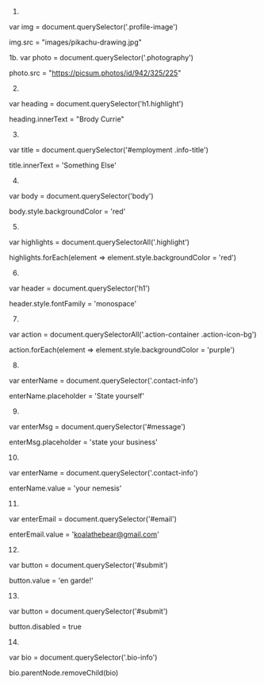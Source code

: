 1. 
var img = document.querySelector('.profile-image')

img.src = "images/pikachu-drawing.jpg"

1b.
var photo = document.querySelector('.photography')

photo.src = "https://picsum.photos/id/942/325/225"

2. 
var heading = document.querySelector('h1.highlight')

heading.innerText = "Brody Currie"

3.
var title = document.querySelector('#employment .info-title')

title.innerText = 'Something Else'

4. 
var body = document.querySelector('body')

body.style.backgroundColor = 'red'

5. 
var highlights = document.querySelectorAll('.highlight')

highlights.forEach(element => element.style.backgroundColor = 'red')

6. 
var header = document.querySelector('h1')

header.style.fontFamily = 'monospace'

7. 
var action = document.querySelectorAll('.action-container .action-icon-bg')

action.forEach(element => element.style.backgroundColor = 'purple')

8. 
var enterName = document.querySelector('.contact-info')

enterName.placeholder = 'State yourself'

9. 
var enterMsg = document.querySelector('#message')

enterMsg.placeholder = 'state your business'

10. 
var enterName = document.querySelector('.contact-info')

enterName.value = 'your nemesis'

11. 
var enterEmail = document.querySelector('#email')

enterEmail.value = 'koalathebear@gmail.com'

12. 
var button = document.querySelector('#submit')

button.value = 'en garde!'

13. 
var button = document.querySelector('#submit')

button.disabled = true

14. 
var bio = document.querySelector('.bio-info')

bio.parentNode.removeChild(bio)
